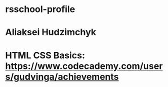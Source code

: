 # rsschool-profile
# Aliaksei Hudzimchyk
# HTML CSS Basics: https://www.codecademy.com/users/gudvinga/achievements
